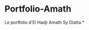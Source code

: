 # Portfolio-Amath
Le portfolio d'El Hadji Amath Sy Diatta.*

<!--Structure du projet
Le portfolio comprend :

Un fichier index.html avec les sections suivantes :

Header avec menu de navigation
Section Accueil (hero section)
Section À propos de moi
Section Projets avec système de filtrage
Section Compétences avec barres de progression
Section Contact avec formulaire
Footer avec liens de navigation et copyright


Un fichier styles.css avec :

Styles modernes et élégants adaptés à un portfolio de reférent 
digital responsive qui s'adapte à tous les appareils
Animations et transitions subtiles pour une expérience utilisateur améliorée
Système de couleurs cohérent et harmonieux



Caractéristiques principales

Design moderne : Interface épurée avec des couleurs attrayantes
Responsive : S'adapte parfaitement aux mobiles, tablettes et ordinateurs
Interactif : Système de filtrage pour les projets, barres de compétences animées
Animation : Effets de survol, forme animée sur la page d'accueil
Menu mobile : Burger menu pour les appareils mobiles
